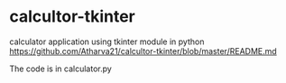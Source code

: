 # calcultor-tkinter
calculator application using tkinter module in python
https://github.com/Atharva21/calcultor-tkinter/blob/master/README.md

The code is in calculator.py

